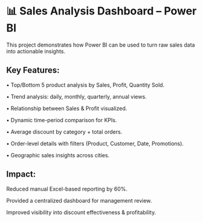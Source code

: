 # 📊 Sales Analysis Dashboard – Power BI

This project demonstrates how Power BI can be used to turn raw sales data into actionable insights.

## Key Features:

•	Top/Bottom 5 product analysis by Sales, Profit, Quantity Sold.

•	Trend analysis: daily, monthly, quarterly, annual views.

•	Relationship between Sales & Profit visualized.

•	Dynamic time-period comparison for KPIs.

•	Average discount by category + total orders.

•	Order-level details with filters (Product, Customer, Date, Promotions).

•	Geographic sales insights across cities.


## Impact:

Reduced manual Excel-based reporting by 60%.

Provided a centralized dashboard for management review.

Improved visibility into discount effectiveness & profitability.
